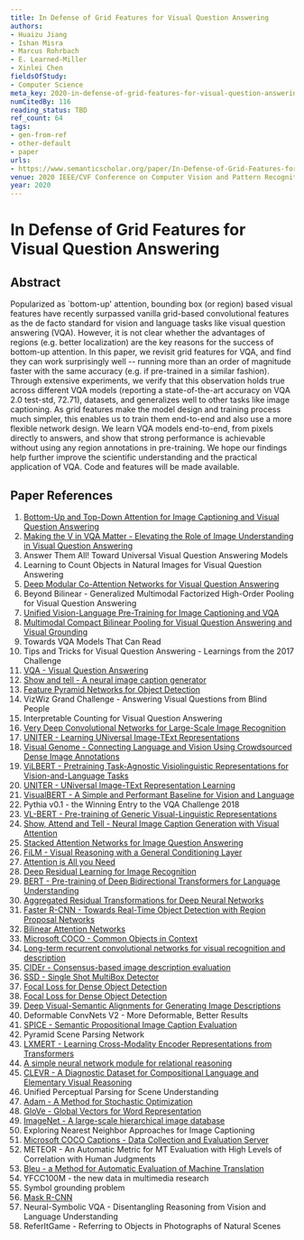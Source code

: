 ```yaml
---
title: In Defense of Grid Features for Visual Question Answering
authors:
- Huaizu Jiang
- Ishan Misra
- Marcus Rohrbach
- E. Learned-Miller
- Xinlei Chen
fieldsOfStudy:
- Computer Science
meta_key: 2020-in-defense-of-grid-features-for-visual-question-answering
numCitedBy: 116
reading_status: TBD
ref_count: 64
tags:
- gen-from-ref
- other-default
- paper
urls:
- https://www.semanticscholar.org/paper/In-Defense-of-Grid-Features-for-Visual-Question-Jiang-Misra/3e92f6ad7b1a0d59d5ffa30fc6e617e885f7be1a?sort=total-citations
venue: 2020 IEEE/CVF Conference on Computer Vision and Pattern Recognition (CVPR)
year: 2020
---
```


# In Defense of Grid Features for Visual Question Answering

## Abstract

Popularized as `bottom-up' attention, bounding box (or region) based visual features have recently surpassed vanilla grid-based convolutional features as the de facto standard for vision and language tasks like visual question answering (VQA). However, it is not clear whether the advantages of regions (e.g. better localization) are the key reasons for the success of bottom-up attention. In this paper, we revisit grid features for VQA, and find they can work surprisingly well -- running more than an order of magnitude faster with the same accuracy (e.g. if pre-trained in a similar fashion). Through extensive experiments, we verify that this observation holds true across different VQA models (reporting a state-of-the-art accuracy on VQA 2.0 test-std, 72.71), datasets, and generalizes well to other tasks like image captioning. As grid features make the model design and training process much simpler, this enables us to train them end-to-end and also use a more flexible network design. We learn VQA models end-to-end, from pixels directly to answers, and show that strong performance is achievable without using any region annotations in pre-training. We hope our findings help further improve the scientific understanding and the practical application of VQA. Code and features will be made available.

## Paper References

1. [Bottom-Up and Top-Down Attention for Image Captioning and Visual Question Answering](2018-bottom-up-and-top-down-attention-for-image-captioning-and-visual-question-answering)
2. [Making the V in VQA Matter - Elevating the Role of Image Understanding in Visual Question Answering](2017-making-the-v-in-vqa-matter-elevating-the-role-of-image-understanding-in-visual-question-answering)
3. Answer Them All! Toward Universal Visual Question Answering Models
4. Learning to Count Objects in Natural Images for Visual Question Answering
5. [Deep Modular Co-Attention Networks for Visual Question Answering](2019-deep-modular-co-attention-networks-for-visual-question-answering)
6. Beyond Bilinear - Generalized Multimodal Factorized High-Order Pooling for Visual Question Answering
7. [Unified Vision-Language Pre-Training for Image Captioning and VQA](2020-unified-vision-language-pre-training-for-image-captioning-and-vqa)
8. [Multimodal Compact Bilinear Pooling for Visual Question Answering and Visual Grounding](2016-multimodal-compact-bilinear-pooling-for-visual-question-answering-and-visual-grounding)
9. Towards VQA Models That Can Read
10. Tips and Tricks for Visual Question Answering - Learnings from the 2017 Challenge
11. [VQA - Visual Question Answering](2015-vqa-visual-question-answering)
12. [Show and tell - A neural image caption generator](2015-show-and-tell-a-neural-image-caption-generator)
13. [Feature Pyramid Networks for Object Detection](2017-feature-pyramid-networks-for-object-detection)
14. VizWiz Grand Challenge - Answering Visual Questions from Blind People
15. Interpretable Counting for Visual Question Answering
16. [Very Deep Convolutional Networks for Large-Scale Image Recognition](2014-vggnet.md)
17. [UNITER - Learning UNiversal Image-TExt Representations](2019-uniter-learning-universal-image-text-representations)
18. [Visual Genome - Connecting Language and Vision Using Crowdsourced Dense Image Annotations](2016-visual-genome-connecting-language-and-vision-using-crowdsourced-dense-image-annotations)
19. [ViLBERT - Pretraining Task-Agnostic Visiolinguistic Representations for Vision-and-Language Tasks](2019-vilbert-pretraining-task-agnostic-visiolinguistic-representations-for-vision-and-language-tasks)
20. [UNITER - UNiversal Image-TExt Representation Learning](2020-uniter-universal-image-text-representation-learning)
21. [VisualBERT - A Simple and Performant Baseline for Vision and Language](2019-visualbert-a-simple-and-performant-baseline-for-vision-and-language)
22. Pythia v0.1 - the Winning Entry to the VQA Challenge 2018
23. [VL-BERT - Pre-training of Generic Visual-Linguistic Representations](2020-vl-bert-pre-training-of-generic-visual-linguistic-representations)
24. [Show, Attend and Tell - Neural Image Caption Generation with Visual Attention](2015-show-attend-and-tell-neural-image-caption-generation-with-visual-attention)
25. [Stacked Attention Networks for Image Question Answering](2016-stacked-attention-networks-for-image-question-answering)
26. [FiLM - Visual Reasoning with a General Conditioning Layer](2018-film-visual-reasoning-with-a-general-conditioning-layer)
27. [Attention is All you Need](2017-transformer.md)
28. [Deep Residual Learning for Image Recognition](2015-resnet.md)
29. [BERT - Pre-training of Deep Bidirectional Transformers for Language Understanding](2019-bert.md)
30. [Aggregated Residual Transformations for Deep Neural Networks](2017-aggregated-residual-transformations-for-deep-neural-networks)
31. [Faster R-CNN - Towards Real-Time Object Detection with Region Proposal Networks](2015-faster-r-cnn-towards-real-time-object-detection-with-region-proposal-networks)
32. [Bilinear Attention Networks](2018-bilinear-attention-networks)
33. [Microsoft COCO - Common Objects in Context](2014-microsoft-coco-common-objects-in-context)
34. [Long-term recurrent convolutional networks for visual recognition and description](2015-long-term-recurrent-convolutional-networks-for-visual-recognition-and-description)
35. [CIDEr - Consensus-based image description evaluation](2015-cider-consensus-based-image-description-evaluation)
36. [SSD - Single Shot MultiBox Detector](2016-ssd-net.md)
37. [Focal Loss for Dense Object Detection](2020-focal-loss-for-dense-object-detection)
38. [Focal Loss for Dense Object Detection](2017-focal-loss-for-dense-object-detection)
39. [Deep Visual-Semantic Alignments for Generating Image Descriptions](2017-deep-visual-semantic-alignments-for-generating-image-descriptions)
40. Deformable ConvNets V2 - More Deformable, Better Results
41. [SPICE - Semantic Propositional Image Caption Evaluation](2016-spice-semantic-propositional-image-caption-evaluation)
42. Pyramid Scene Parsing Network
43. [LXMERT - Learning Cross-Modality Encoder Representations from Transformers](2019-lxmert-learning-cross-modality-encoder-representations-from-transformers)
44. [A simple neural network module for relational reasoning](2017-a-simple-neural-network-module-for-relational-reasoning)
45. [CLEVR - A Diagnostic Dataset for Compositional Language and Elementary Visual Reasoning](2017-clevr-a-diagnostic-dataset-for-compositional-language-and-elementary-visual-reasoning)
46. Unified Perceptual Parsing for Scene Understanding
47. [Adam - A Method for Stochastic Optimization](2015-adam-a-method-for-stochastic-optimization)
48. [GloVe - Global Vectors for Word Representation](2014-glove-global-vectors-for-word-representation)
49. [ImageNet - A large-scale hierarchical image database](2009-imagenet-a-large-scale-hierarchical-image-database)
50. Exploring Nearest Neighbor Approaches for Image Captioning
51. [Microsoft COCO Captions - Data Collection and Evaluation Server](2015-microsoft-coco-captions-data-collection-and-evaluation-server)
52. METEOR - An Automatic Metric for MT Evaluation with High Levels of Correlation with Human Judgments
53. [Bleu - a Method for Automatic Evaluation of Machine Translation](2002-bleu-a-method-for-automatic-evaluation-of-machine-translation)
54. YFCC100M - the new data in multimedia research
55. Symbol grounding problem
56. [Mask R-CNN](2017-mask-r-cnn.md)
57. Neural-Symbolic VQA - Disentangling Reasoning from Vision and Language Understanding
58. ReferItGame - Referring to Objects in Photographs of Natural Scenes
